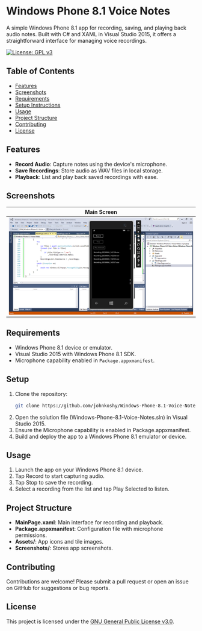 # Windows Phone 8.1 Voice Notes

A simple Windows Phone 8.1 app for recording, saving, and playing back audio notes. Built with C# and XAML in Visual Studio 2015, it offers a straightforward interface for managing voice recordings.

[![License: GPL v3](https://img.shields.io/badge/License-GPLv3-blue.svg)](https://www.gnu.org/licenses/gpl-3.0)

## Table of Contents
- [Features](#features)
- [Screenshots](#screenshots)
- [Requirements](#requirements)
- [Setup Instructions](#setup-instructions)
- [Usage](#usage)
- [Project Structure](#project-structure)
- [Contributing](#contributing)
- [License](#license)

## Features
- **Record Audio**: Capture notes using the device's microphone.
- **Save Recordings**: Store audio as WAV files in local storage.
- **Playback**: List and play back saved recordings with ease.

## Screenshots
| Main Screen | 
|-------------|
| ![Main Screen](Screenshots/main.png) |

## Requirements
- Windows Phone 8.1 device or emulator.
- Visual Studio 2015 with Windows Phone 8.1 SDK.
- Microphone capability enabled in `Package.appxmanifest`.

## Setup
1. Clone the repository:
   ```bash
   git clone https://github.com/johnkoshy/Windows-Phone-8.1-Voice-Notes.git
2. Open the solution file (Windows-Phone-8.1-Voice-Notes.sln) in Visual Studio 2015.
3. Ensure the Microphone capability is enabled in Package.appxmanifest.
4. Build and deploy the app to a Windows Phone 8.1 emulator or device.

## Usage

1. Launch the app on your Windows Phone 8.1 device.
2. Tap Record to start capturing audio.
3. Tap Stop to save the recording.
4. Select a recording from the list and tap Play Selected to listen.

## Project Structure
- **MainPage.xaml**: Main interface for recording and playback.
- **Package.appxmanifest**: Configuration file with microphone permissions.
- **Assets/**: App icons and tile images.
- **Screenshots/**: Stores app screenshots.

## Contributing
Contributions are welcome! Please submit a pull request or open an issue on GitHub for suggestions or bug reports.

## License
This project is licensed under the [GNU General Public License v3.0](LICENSE).